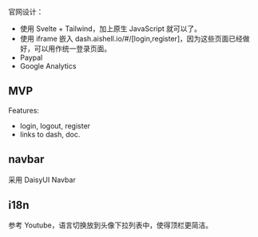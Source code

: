
官网设计：

- 使用 Svelte + Tailwind，加上原生 JavaScript 就可以了。
- 使用 iframe 嵌入 dash.aishell.io/#/[login,register]，因为这些页面已经做好，可以用作统一登录页面。
- Paypal
- Google Analytics

## MVP

Features:

- login, logout, register
- links to dash, doc.



## navbar

采用 DaisyUI Navbar


## i18n

参考 Youtube，语言切换放到头像下拉列表中，使得顶栏更简洁。



